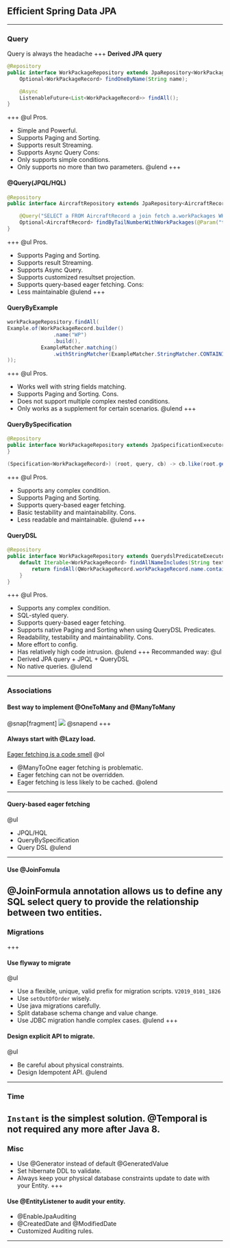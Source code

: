 ## Efficient Spring Data JPA
---
### Query
Query is always the headache
+++
**Derived JPA query**
```java
@Repository
public interface WorkPackageRepository extends JpaRepository<WorkPackageRecord, String>
    Optional<WorkPackageRecord> findOneByName(String name);

    @Async
    ListenableFuture<List<WorkPackageRecord>> findAll();
}
```
+++
@ul
Pros.
- Simple and Powerful.
- Supports Paging and Sorting.
- Supports result Streaming.
- Supports Async Query
Cons:
- Only supports simple conditions.
- Only supports no more than two parameters.
@ulend
+++
#### @Query(JPQL/HQL)
```java
@Repository
public interface AircraftRepository extends JpaRepository<AircraftRecord, Long> {

    @Query("SELECT a FROM AircraftRecord a join fetch a.workPackages WHERE a.tailNumber = :tailNumber")
    Optional<AircraftRecord> findByTailNumberWithWorkPackages(@Param("tailNumber") String tailNumber);
}
```
+++
@ul
Pros.
- Supports Paging and Sorting.
- Supports result Streaming.
- Supports Async Query.
- Supports customized resultset projection.
- Supports query-based eager fetching.
Cons:
- Less maintainable
@ulend
+++
#### QueryByExample
```java
workPackageRepository.findAll(
Example.of(WorkPackageRecord.builder()
               .name("WP")
               .build(),
           ExampleMatcher.matching()
               .withStringMatcher(ExampleMatcher.StringMatcher.CONTAINING)
));
```
+++
@ul
Pros.
- Works well with string fields matching.
- Supports Paging and Sorting.
Cons.
- Does not support multiple complex nested conditions.
- Only works as a supplement for certain scenarios.
@ulend
+++
#### QueryBySpecification
```java
@Repository
public interface WorkPackageRepository extends JpaSpecificationExecutor<WorkPackageRecord> {
}

(Specification<WorkPackageRecord>) (root, query, cb) -> cb.like(root.get("name"), "%"+ text + "%")
```
+++
@ul
Pros.
- Supports any complex condition.
- Supports Paging and Sorting.
- Supports query-based eager fetching.
- Basic testability and maintainability.
Cons.
- Less readable and maintainable.
@ulend
+++
#### QueryDSL
```java
@Repository
public interface WorkPackageRepository extends QuerydslPredicateExecutor<WorkPackageRecord> {
    default Iterable<WorkPackageRecord> findAllNameIncludes(String text) {
        return findAll(QWorkPackageRecord.workPackageRecord.name.contains(text));
    }
}
```
+++
@ul
Pros.
- Supports any complex condition.
- SQL-styled query.
- Supports query-based eager fetching.
- Supports native Paging and Sorting when using QueryDSL Predicates.
- Readability, testability and maintainability.
Cons.
- More effort to config.
- Has relatively high code intrusion.
@ulend
+++
Recommanded way:
@ul
- Derived JPA query + JPQL + QueryDSL
- No native queries.
@ulend
---
### Associations
#### Best way to implement @OneToMany and @ManyToMany
@snap[fragment]
![](./assets/sample-associations.jpg)
@snapend
+++
#### Always start with @Lazy load.
[Eager fetching is a code smell](https://vladmihalcea.com/eager-fetching-is-a-code-smell/)
@ol
- @ManyToOne eager fetching is problematic.
- Eager fetching can not be overridden.
- Eager fetching is less likely to be cached.
@olend
---
#### Query-based eager fetching
@ul
* JPQL/HQL
* QueryBySpecification
* Query DSL
@ulend
---
#### Use @JoinFomula
@JoinFormula annotation allows us to define any SQL select query to provide the relationship between two entities.
---
### Migrations
+++
#### Use flyway to migrate 
@ul
- Use a flexible, unique, valid prefix for migration scripts.
`V2019_0101_1826`
- Use `setOutOfOrder` wisely.
- Use java migrations carefully.
- Split database schema change and value change.
- Use JDBC migration handle complex cases.
@ulend
+++
#### Design explicit API to migrate.
@ul
- Be careful about physical constraints.
- Design Idempotent API. 
@ulend
---
### Time
`Instant` is the simplest solution. 
@Temporal is not required any more after Java 8. 
---
### Misc
- Use @Generator instead of default @GeneratedValue
- Set hibernate DDL to validate.
- Always keep your physical database constraints update to date with your Entity.
+++
#### Use @EntityListener to audit your entity.
* @EnableJpaAuditing
* @CreatedDate and @ModifiedDate
* Customized Auditing rules.
---